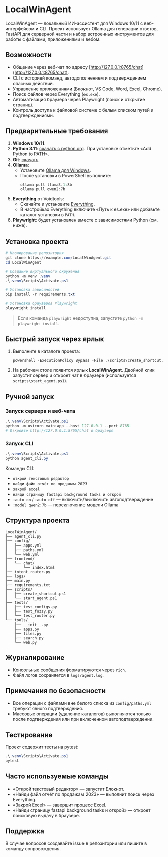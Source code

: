 # LocalWinAgent

LocalWinAgent — локальный ИИ-ассистент для Windows 10/11 с веб-интерфейсом и CLI. Проект использует Ollama для генерации ответов, FastAPI для серверной части и набор встроенных инструментов для работы с файлами, приложениями и вебом.

## Возможности

- Общение через веб-чат по адресу [http://127.0.0.1:8765/chat](http://127.0.0.1:8765/chat).
- CLI с историей команд, автодополнением и подтверждением опасных действий.
- Управление приложениями (Блокнот, VS Code, Word, Excel, Chrome).
- Поиск файлов через Everything (`es.exe`).
- Автоматизация браузера через Playwright (поиск и открытие страниц).
- Контроль доступа к файловой системе с белым списком путей и подтверждениями.

## Предварительные требования

1. **Windows 10/11**.
2. **Python 3.11**: [скачать с python.org](https://www.python.org/downloads/windows/). При установке отметьте «Add Python to PATH».
3. **Git**: [скачать](https://git-scm.com/download/win).
4. **Ollama**:
   - Установите [Ollama для Windows](https://ollama.com/download).
   - После установки в PowerShell выполните:
     ```powershell
     ollama pull llama3.1:8b
     ollama pull qwen2:7b
     ```
5. **Everything** от Voidtools:
   - Скачайте и установите [Everything](https://www.voidtools.com/downloads/).
   - В настройках Everything включите «Путь к es.exe» или добавьте каталог установки в `PATH`.
6. **Playwright**: будет установлен вместе с зависимостями Python (см. ниже).

## Установка проекта

```powershell
# Клонирование репозитория
git clone https://example.com/LocalWinAgent.git
cd LocalWinAgent

# Создание виртуального окружения
python -m venv .venv
.\.venv\Scripts\Activate.ps1

# Установка зависимостей
pip install -r requirements.txt

# Установка браузеров Playwright
playwright install
```

> Если команда `playwright` недоступна, запустите `python -m playwright install`.

## Быстрый запуск через ярлык

1. Выполните в каталоге проекта:
   ```powershell
   powershell -ExecutionPolicy Bypass -File .\scripts\create_shortcut.ps1
   ```
2. На рабочем столе появится ярлык **LocalWinAgent**. Двойной клик запустит сервер и откроет чат в браузере (используется `scripts\start_agent.ps1`).

## Ручной запуск

### Запуск сервера и веб-чата
```powershell
.\.venv\Scripts\Activate.ps1
python -m uvicorn main:app --host 127.0.0.1 --port 8765
# Откройте http://127.0.0.1:8765/chat в браузере
```

### Запуск CLI
```powershell
.\.venv\Scripts\Activate.ps1
python agent_cli.py
```

Команды CLI:
- `открой текстовый редактор`
- `найди файл отчёт по продажам 2023`
- `закрой excel`
- `найди страницу fastapi background tasks и открой`
- `:auto on` / `:auto off` — включить/выключить автоподтверждение
- `:model qwen2:7b` — переключение модели Ollama

## Структура проекта

```
LocalWinAgent/
├── agent_cli.py
├── config/
│   ├── apps.yml
│   ├── paths.yml
│   └── web.yml
├── frontend/
│   └── chat/
│       └── index.html
├── intent_router.py
├── logs/
├── main.py
├── requirements.txt
├── scripts/
│   ├── create_shortcut.ps1
│   └── start_agent.ps1
├── tests/
│   ├── test_configs.py
│   ├── test_fuzzy.py
│   └── test_router.py
└── tools/
    ├── __init__.py
    ├── apps.py
    ├── files.py
    ├── search.py
    └── web.py
```

## Журналирование

- Консольные сообщения форматируются через `rich`.
- Файл логов сохраняется в `logs/agent.log`.

## Примечания по безопасности

- Все операции с файлами вне белого списка из `config/paths.yml` требуют явного подтверждения.
- Массовые операции (удаление каталогов) выполняются только после подтверждения или при включенном автоподтверждении.

## Тестирование

Проект содержит тесты на pytest:
```powershell
.\.venv\Scripts\Activate.ps1
pytest
```

## Часто используемые команды

- «Открой текстовый редактор» — запустит Блокнот.
- «Найди файл отчёт по продажам 2023» — выполнит поиск через Everything.
- «Закрой Excel» — завершит процесс Excel.
- «Найди страницу fastapi background tasks и открой» — откроет поисковую выдачу в браузере.

## Поддержка

В случае вопросов создавайте issue в репозитории или пишите в команду сопровождения.

